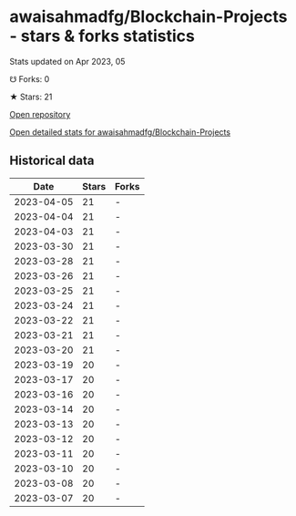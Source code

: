 # awaisahmadfg/Blockchain-Projects - stars & forks statistics

Stats updated on Apr 2023, 05

☋ Forks: 0

★ Stars: 21

[Open repository](https://github.com/awaisahmadfg/Blockchain-Projects)

[Open detailed stats for awaisahmadfg/Blockchain-Projects](https://reviewgithub.com/rep/awaisahmadfg/Blockchain-Projects)

## Historical data
| Date | Stars | Forks |
|------|-------|-------|
| 2023-04-05 | 21 | - | 
| 2023-04-04 | 21 | - | 
| 2023-04-03 | 21 | - | 
| 2023-03-30 | 21 | - | 
| 2023-03-28 | 21 | - | 
| 2023-03-26 | 21 | - | 
| 2023-03-25 | 21 | - | 
| 2023-03-24 | 21 | - | 
| 2023-03-22 | 21 | - | 
| 2023-03-21 | 21 | - | 
| 2023-03-20 | 21 | - | 
| 2023-03-19 | 20 | - | 
| 2023-03-17 | 20 | - | 
| 2023-03-16 | 20 | - | 
| 2023-03-14 | 20 | - | 
| 2023-03-13 | 20 | - | 
| 2023-03-12 | 20 | - | 
| 2023-03-11 | 20 | - | 
| 2023-03-10 | 20 | - | 
| 2023-03-08 | 20 | - | 
| 2023-03-07 | 20 | - | 


